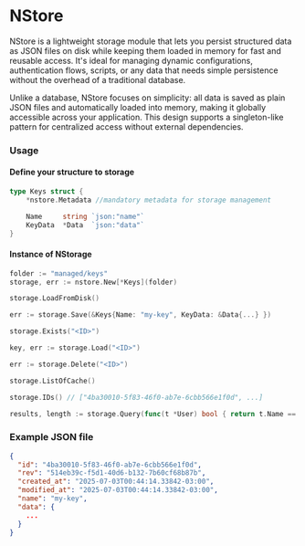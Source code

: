 # NStore

NStore is a lightweight storage module that lets you persist structured data as JSON files on disk while keeping them loaded in memory for fast and reusable access. It's ideal for managing dynamic configurations, authentication flows, scripts, or any data that needs simple persistence without the overhead of a traditional database.

Unlike a database, NStore focuses on simplicity: all data is saved as plain JSON files and automatically loaded into memory, making it globally accessible across your application. This design supports a singleton-like pattern for centralized access without external dependencies.

### Usage

#### Define your structure to storage
```go
type Keys struct {
	*nstore.Metadata //mandatory metadata for storage management

	Name     string `json:"name"`
	KeyData  *Data  `json:"data"`
}
```

#### Instance of NStorage

```go
folder := "managed/keys"
storage, err := nstore.New[*Keys](folder)

storage.LoadFromDisk()

err := storage.Save(&Keys{Name: "my-key", KeyData: &Data{...} })

storage.Exists("<ID>")

key, err := storage.Load("<ID>")

err := storage.Delete("<ID>")

storage.ListOfCache()

storage.IDs() // ["4ba30010-5f83-46f0-ab7e-6cbb566e1f0d", ...]

results, length := storage.Query(func(t *User) bool { return t.Name == "my-key" }, 3)
```

### Example JSON file
```json
{
  "id": "4ba30010-5f83-46f0-ab7e-6cbb566e1f0d",
  "rev": "514eb39c-f5d1-40d6-b132-7b60cf68b87b",
  "created_at": "2025-07-03T00:44:14.33842-03:00",
  "modified_at": "2025-07-03T00:44:14.33842-03:00",
  "name": "my-key",
  "data": {
    ...
  }
}
```